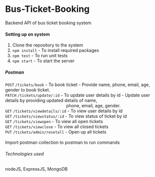﻿# Bus-Ticket-Booking
 Backend API of bus ticket booking system

 #### Setting up on system
 1. Clone the repository to the system
 2. `npm install` - To install required packages
 3. `npm test` - To run unit tests
 4. `npm start` - To start the server


##### Postman

`POST` `/tickets/book` - To book ticket   - Provide name, phone, email, age, gender to book ticket.<br />
`PATCH` `/tickets/update/:id` - To update user details by id - Update user details by providing updated details of name,<br />
&emsp; &emsp; &emsp; &emsp; &emsp; &emsp; &emsp; &emsp; &emsp; &emsp; &emsp; phone, email, age,  gender.<br />
`GET` `/tickets/viewdetails/:id` - To view user details by id<br />
`GET` `/tickets/viewstatus/:id` - To view status of ticket by id<br />
`GET` `/tickets/viewopen` - To view all open tickets<br />
`GET` `/tickets/viewclose` - To view all closed tickets<br />
`PUT` `/tickets/admin/resetall` - Open up all tickets<br />
<br />
Import postman collection to postman to run commands<br />

###### Technologies used
nodeJS, ExpressJS, MongoDB
 
